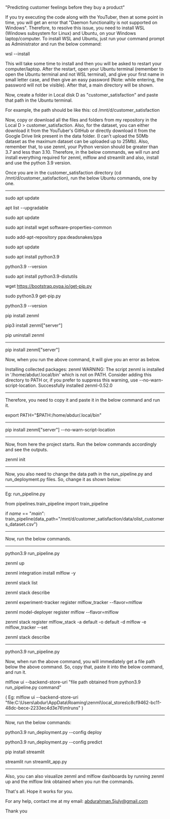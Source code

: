 "Predicting customer feelings before they buy a product"

If you try executing the code along with the YouTuber, then at some point in time, you will get an error that "Daemon functionality is not supported on Windows". Therefore, to resolve this issue, you need to install WSL (Windows subsystem for Linux) and Ubuntu, on your Windows laptop/computer. To install WSL and Ubuntu, just run your command prompt as Administrator and run the below command:

wsl --install

This will take some time to install and then you will be asked to restart your computer/laptop. After the restart, open your Ubuntu terminal (remember to open the Ubuntu terminal and not WSL terminal), and give your first name in small letter case, and then give an easy password (Note: while entering, the password will not be visible). After that, a main directory will be shown. 

Now, create a folder in Local disk D as "customer_satisfaction" and paste that path in the Ubuntu terminal.

For example, the path should be like this: cd /mnt/d/customer_satisfaction

Now, copy or download all the files and folders from my repository in the Local D > customer_satisfaction. Also, for the dataset, you can either download it from the YouTuber's GitHub or directly download it from the Google Drive link present in the data folder. (I can't upload the 50Mb dataset as the maximum dataset can be uploaded up to 25Mb). Also, remember that, to use zenml, your Python version should be greater than 3.7 and less than 3.10. Therefore, in the below commands, we will run and install everything required for zenml, mlflow and streamlit and also, install and use the python 3.9 version.

Once you are in the customer_satisfaction directory (cd /mnt/d/customer_satisfaction), run the below Ubuntu commands, one by one.
______________________________________________________________________________________________

sudo apt update

apt list --upgradable

sudo apt update

sudo apt install wget software-properties-common

sudo add-apt-repository ppa:deadsnakes/ppa

sudo apt update

sudo apt install python3.9

python3.9 --version

sudo apt install python3.9-distutils

wget https://bootstrap.pypa.io/get-pip.py

sudo python3.9 get-pip.py

python3.9 --version

pip install zenml

pip3 install zenml["server"]

pip uninstall zenml
______________________________________________________________________________________________
pip install zenml["server"]

Now, when you run the above command, it will give you an error as below. 

Installing collected packages: zenml
  WARNING: The script zenml is installed in '/home/abdur/.local/bin' which is not on PATH.
  Consider adding this directory to PATH or, if you prefer to suppress this warning, use --no-warn-script-location.
Successfully installed zenml-0.52.0
______________________________________________________________________________________________

Therefore, you need to copy it and paste it in the below command and run it.

export PATH="$PATH:/home/abdur/.local/bin"
______________________________________________________________________________________________
pip install zenml["server"] --no-warn-script-location
______________________________________________________________________________________________
Now, from here the project starts. Run the below commands accordingly and see the outputs.

zenml init
______________________________________________________________________________________________
Now, you also need to change the data path in the run_pipeline.py and run_deployment.py files. So, change it as shown below:
______________________________________________________________________________________________
Eg: run_pipeline.py

from pipelines.train_pipeline import train_pipeline

if _name_ == "_main_":
    train_pipeline(data_path="/mnt/d/customer_satisfaction/data/olist_customers_dataset.csv")
______________________________________________________________________________________________
Now, run the below commands.
______________________________________________________________________________________________
python3.9 run_pipeline.py

zenml up

zenml integration install mlflow -y

zenml stack list

zenml stack describe

zenml experiment-tracker register mlflow_tracker --flavor=mlflow

zenml model-deployer register mlflow --flavor=mlflow

zenml stack register mlflow_stack -a default -o default -d mlflow -e mlflow_tracker --set

zenml stack describe
______________________________________________________________________________________________
python3.9 run_pipeline.py

Now, when run the above command, you will immediately get a file path below the above command. So, copy that, paste it into the below command, and run it.

mlflow ui --backend-store-uri "file path obtained from python3.9 run_pipeline.py command"

( Eg: mlflow ui --backend-store-uri "file:C:\Users\abdur\AppData\Roaming\zenml\local_stores\c8cf9462-bc11-48dc-bece-2233ec4d3e76\mlruns" )
______________________________________________________________________________________________

Now, run the below commands:

python3.9 run_deployment.py --config deploy

python3.9 run_deployment.py --config predict

pip install streamlit

streamlit run streamlit_app.py
______________________________________________________________________________________________
Also, you can also visualize zenml and mlflow dashboards by running zenml up and the mlflow link obtained when you run the commands. 

That's all. Hope it works for you. 

For any help, contact me at my email: abdurahman.5july@gmail.com

Thank you




